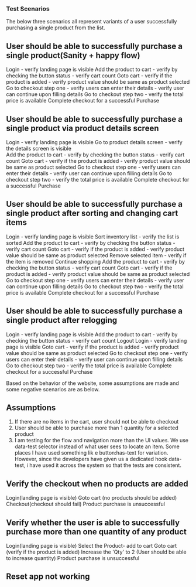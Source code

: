 ### Test Scenarios


The below three scenarios all represent variants of a user successfully purchasing a single product from the list. 

## User should be able to successfully purchase a single product(Sanity + happy flow)
Login
    - verify landing page is visible
Add the product to cart 
    - verify by checking the button status
    - verify cart count
Goto cart 
    - verify if the product is added
    - verify product value should be same as product selected
Go to checkout step one
    - verify users can enter their details
    - verify user can continue upon filling details
Go to checkout step two
    - verify the total price is available
Complete checkout for a successful Purchase 

## User should be able to successfully purchase a single product via product details screen
Login
    - verify landing page is visible
Go to product details screen
    - verify the details screen is visible    
Add the product to cart 
    - verify by checking the button status
    - verify cart count
Goto cart 
    - verify if the product is added
    - verify product value should be same as product selected
Go to checkout step one
    - verify users can enter their details
    - verify user can continue upon filling details
Go to checkout step two
    - verify the total price is available
Complete checkout for a successful Purchase 

## User should be able to successfully purchase a single product after sorting and changing cart items
Login
    - verify landing page is visible
Sort inventory list
    - verify the list is sorted
Add the product to cart 
    - verify by checking the button status
    - verify cart count
Goto cart 
    - verify if the product is added
    - verify product value should be same as product selected
Remove selected item
    - verify if the item is removed
Continue shopping
Add the product to cart 
    - verify by checking the button status
    - verify cart count
Goto cart 
    - verify if the product is added
    - verify product value should be same as product selected
Go to checkout step one
    - verify users can enter their details
    - verify user can continue upon filling details
Go to checkout step two
    - verify the total price is available
Complete checkout for a successful Purchase 


## User should be able to successfully purchase a single product after relogging
Login
    - verify landing page is visible
Add the product to cart 
    - verify by checking the button status
    - verify cart count
Logout
Login
    - verify landing page is visible
Goto cart 
    - verify if the product is added
    - verify product value should be same as product selected
Go to checkout step one
    - verify users can enter their details
    - verify user can continue upon filling details
Go to checkout step two
    - verify the total price is available
Complete checkout for a successful Purchase 

Based on the behavior of the website, some assumptions are made and some negative scenarios are as below.

## Assumptions
1. If there are no items in the cart, user should not be able to checkout
2. User should be able to purchase more than 1 quantity for a selected product
3. I am testing for the flow and navigation more than the UI values. We use data-test selector instead of what user sees to locate an item. Some places I have used something lik e button:has-text for variation. However, since the developers have given us a dedicated hook data-test, i have used it across the system so that the tests are consistent.

## Verify the checkout when no products are added
Login(landing page is visible)
Goto cart (no products should be added)
Checkout(checkout should fail)
Product purchase is unsuccessful

## Verify whether the user is able to successfully purchase more than one quantity of any product
Login(landing page is visible)
Select the Product- add to cart
Goto cart (verify if the product is added)
Increase the 'Qty' to 2 (User should be able to increase quantity)
Product purchase is unsuccessful

## Reset app not working
